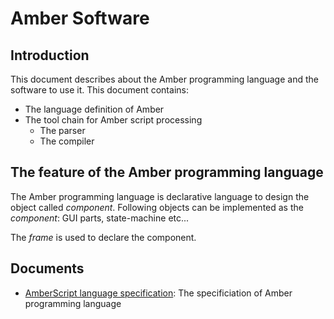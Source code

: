 # Amber Software

## Introduction
This document describes about the Amber programming language and
the software to use it.
This document contains:
- The language definition of Amber
- The tool chain for Amber script processing
  * The parser
  * The compiler

## The feature of the Amber programming language
The Amber programming language is declarative language to design the object called _component_. Following objects can be implemented as the _component_: GUI parts, state-machine etc...

The _frame_ is used to declare the component.

## Documents
* [AmberScript language specification](Document/amber-language.md): The specificiation of Amber programming language

